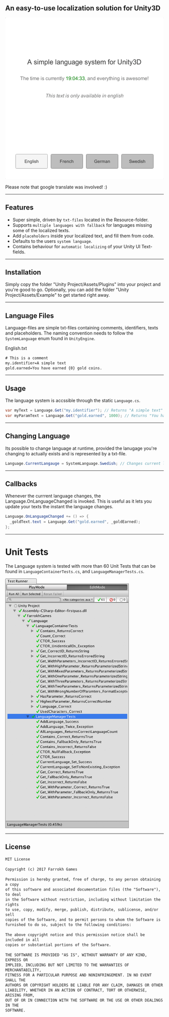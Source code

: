## An easy-to-use localization solution for Unity3D

<img src="Documentation/language.gif?raw=true" alt="Zenject" width="512px" height="512px"/>

Please note that google translate was involved! :)

---

## Features

- Super simple, driven by ```txt-files``` located in the Resource-folder.
- Supports ```multiple languages with fallback``` for languages missing some of the localized texts.
- Add ```placeholders``` inside your localized text, and fill them from code.
- Defaults to the users ```system language```.
- Contains behaviour for ```automatic localizing``` of your Unity UI Text-fields.

---

## Installation
Simply copy the folder "Unity Project/Assets/Plugins" into your project and you're good to go. Optionally, you can add the folder "Unity Project/Assets/Example" to get started right away.

---

## Language Files
Language-files are simple txt-files containing comments, identifiers, texts and placeholders. The naming convention needs to follow the ```SystemLanguage``` enum found in ```UnityEngine```.

English.txt
```
# This is a comment
my.identifier=A simple text
gold.earned=You have earned {0} gold coins.
```

---

## Usage
The language system is accssible through the static ```Language.cs```.

```cs
var myText = Language.Get("my.identifier"); // Returns "A simple text"
var myParamText = Language.Get("gold.earned", 1000); // Returns "You have earned 1000 gold coins."
```

---

## Changing Language
Its possible to change language at runtime, provided the lanugage you're changing to actually exists and is represented by a txt-file.

```cs
Language.CurrentLangauge = SystemLanguage.Swedish; // Changes current language to swedish
```

---

## Callbacks
Whenever the currrent language changes, the Language.OnLanguageChanged is invoked. This is useful as it lets you update your texts the instant the language changes.

```cs
Language.OnLanguageChanged += () => {
  _goldText.text = Language.Get("gold.earned", _goldEarned);
};
```

---

# Unit Tests
The Language system is tested with more than 60 Unit Tests that can be found in ```LanguageContainerTests.cs```, and ```LanguageManagerTests.cs```.

<img src="Documentation/unittests.png?raw=true" alt="Zenject" width="393px" height="793px"/>

---

## License
    MIT License

    Copyright (c) 2017 Farrokh Games

    Permission is hereby granted, free of charge, to any person obtaining a copy
    of this software and associated documentation files (the "Software"), to deal
    in the Software without restriction, including without limitation the rights
    to use, copy, modify, merge, publish, distribute, sublicense, and/or sell
    copies of the Software, and to permit persons to whom the Software is
    furnished to do so, subject to the following conditions:

    The above copyright notice and this permission notice shall be included in all
    copies or substantial portions of the Software.

    THE SOFTWARE IS PROVIDED "AS IS", WITHOUT WARRANTY OF ANY KIND, EXPRESS OR
    IMPLIED, INCLUDING BUT NOT LIMITED TO THE WARRANTIES OF MERCHANTABILITY,
    FITNESS FOR A PARTICULAR PURPOSE AND NONINFRINGEMENT. IN NO EVENT SHALL THE
    AUTHORS OR COPYRIGHT HOLDERS BE LIABLE FOR ANY CLAIM, DAMAGES OR OTHER
    LIABILITY, WHETHER IN AN ACTION OF CONTRACT, TORT OR OTHERWISE, ARISING FROM,
    OUT OF OR IN CONNECTION WITH THE SOFTWARE OR THE USE OR OTHER DEALINGS IN THE
    SOFTWARE.
